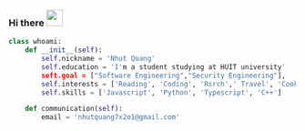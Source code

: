 ### Hi there <img src="https://em-content.zobj.net/source/microsoft-teams/337/waving-hand_1f44b.png" width="29"> 

``` Python
class whoami:
    def __init__(self):
        self.nickname = 'Nhut Quang'
        self.education = 'I'm a student studying at HUIT university'
        seft.goal = ["Software Engineering","Security Engineering"],
        self.interests = ['Reading', 'Coding', 'Rsrch',' Travel', 'Cooking']
        self.skills = ['Javascript', 'Python', 'Typescript', 'C++']

    def communication(self):
        email = 'nhutquang7x2o1@gmail.com'

```




